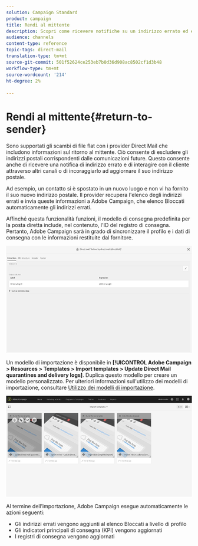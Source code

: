 ```yaml
---
solution: Campaign Standard
product: campaign
title: Rendi al mittente
description: Scopri come ricevere notifiche su un indirizzo errato ed escluderlo dalle comunicazioni future.
audience: channels
content-type: reference
topic-tags: direct-mail
translation-type: tm+mt
source-git-commit: 501f52624ce253eb7b0d36d908ac8502cf1d3b48
workflow-type: tm+mt
source-wordcount: '214'
ht-degree: 2%

---
```



# Rendi al mittente{#return-to-sender}

Sono supportati gli scambi di file flat con i provider Direct Mail che includono informazioni sul ritorno al mittente. Ciò consente di escludere gli indirizzi postali corrispondenti dalle comunicazioni future. Questo consente anche di ricevere una notifica di indirizzo errato e di interagire con il cliente attraverso altri canali o di incoraggiarlo ad aggiornare il suo indirizzo postale.

Ad esempio, un contatto si è spostato in un nuovo luogo e non vi ha fornito il suo nuovo indirizzo postale. Il provider recupera l&#39;elenco degli indirizzi errati e invia queste informazioni a  Adobe Campaign, che elenco Bloccati automaticamente gli indirizzi errati.

Affinché questa funzionalità funzioni, il modello di consegna predefinita per la posta diretta include, nel contenuto, l&#39;ID del registro di consegna. Pertanto,  Adobe Campaign sarà in grado di sincronizzare il profilo e i dati di consegna con le informazioni restituite dal fornitore.

![](assets/direct_mail_return_sender_1.png)

Un modello di importazione è disponibile in **[!UICONTROL Adobe Campaign > Resources > Templates > Import templates > Update Direct Mail quarantines and delivery logs]**. Duplica questo modello per creare un modello personalizzato. Per ulteriori informazioni sull&#39;utilizzo dei modelli di importazione, consultare [Utilizzo dei modelli di importazione](../../automating/using/importing-data-with-import-templates.md#setting-up-import-templates).

![](assets/direct_mail_return_sender_2.png)

Al termine dell’importazione,  Adobe Campaign esegue automaticamente le azioni seguenti:

* Gli indirizzi errati vengono aggiunti al elenco Bloccati a livello di profilo
* Gli indicatori principali di consegna (KPI) vengono aggiornati
* I registri di consegna vengono aggiornati
